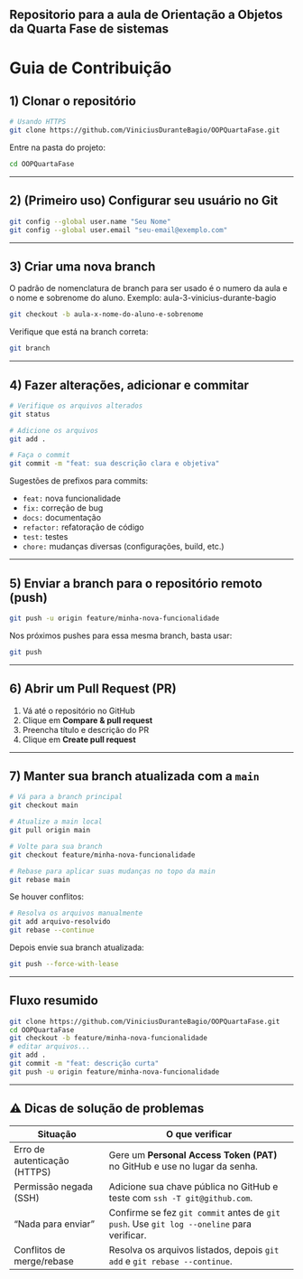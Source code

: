 ## Repositorio para a aula de Orientação a Objetos da Quarta Fase de sistemas

# Guia de Contribuição

## 1) Clonar o repositório

```bash
# Usando HTTPS
git clone https://github.com/ViniciusDuranteBagio/OOPQuartaFase.git
```

Entre na pasta do projeto:

```bash
cd OOPQuartaFase
```

---

## 2) (Primeiro uso) Configurar seu usuário no Git

```bash
git config --global user.name "Seu Nome"
git config --global user.email "seu-email@exemplo.com"
```

---

## 3) Criar uma nova branch
O padrão de nomenclatura de branch para ser usado é o numero da aula e o nome e sobrenome do aluno.
Exemplo: aula-3-vinicius-durante-bagio

```bash
git checkout -b aula-x-nome-do-aluno-e-sobrenome
```

Verifique que está na branch correta:

```bash
git branch
```

---

## 4) Fazer alterações, adicionar e commitar

```bash
# Verifique os arquivos alterados
git status

# Adicione os arquivos
git add .

# Faça o commit
git commit -m "feat: sua descrição clara e objetiva"
```

Sugestões de prefixos para commits:
- `feat:` nova funcionalidade  
- `fix:` correção de bug  
- `docs:` documentação  
- `refactor:` refatoração de código  
- `test:` testes  
- `chore:` mudanças diversas (configurações, build, etc.)

---

## 5) Enviar a branch para o repositório remoto (push)

```bash
git push -u origin feature/minha-nova-funcionalidade
```

Nos próximos pushes para essa mesma branch, basta usar:

```bash
git push
```

---

## 6) Abrir um Pull Request (PR)

1. Vá até o repositório no GitHub  
2. Clique em **Compare & pull request**  
3. Preencha título e descrição do PR  
4. Clique em **Create pull request**

---

## 7) Manter sua branch atualizada com a `main`

```bash
# Vá para a branch principal
git checkout main

# Atualize a main local
git pull origin main

# Volte para sua branch
git checkout feature/minha-nova-funcionalidade

# Rebase para aplicar suas mudanças no topo da main
git rebase main
```

Se houver conflitos:
```bash
# Resolva os arquivos manualmente
git add arquivo-resolvido
git rebase --continue
```

Depois envie sua branch atualizada:
```bash
git push --force-with-lease
```

---

## Fluxo resumido

```bash
git clone https://github.com/ViniciusDuranteBagio/OOPQuartaFase.git
cd OOPQuartaFase
git checkout -b feature/minha-nova-funcionalidade
# editar arquivos...
git add .
git commit -m "feat: descrição curta"
git push -u origin feature/minha-nova-funcionalidade
```

---

## ⚠️ Dicas de solução de problemas

| Situação                       | O que verificar                                                                 |
|-------------------------------|----------------------------------------------------------------------------------|
| Erro de autenticação (HTTPS)  | Gere um **Personal Access Token (PAT)** no GitHub e use no lugar da senha.       |
| Permissão negada (SSH)        | Adicione sua chave pública no GitHub e teste com `ssh -T git@github.com`.        |
| “Nada para enviar”            | Confirme se fez `git commit` antes de `git push`. Use `git log --oneline` para verificar. |
| Conflitos de merge/rebase     | Resolva os arquivos listados, depois `git add` e `git rebase --continue`.        |
